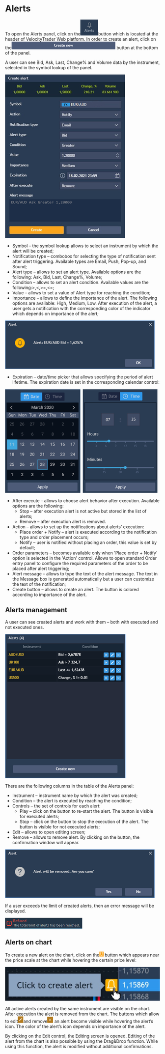 # Alerts

To open the Alerts panel, click on the![](../../.gitbook/assets/1%20%2826%29.png)button which is located at the header of VelocityTrader Web platform. In order to create an alert, click on the![](../../.gitbook/assets/2%20%2815%29.png) button at the bottom of the panel.

A user can see Bid, Ask, Last, Change% and Volume data by the instrument, selected in the symbol lookup of the panel.

![](../../.gitbook/assets/new%20%282%29.jpg)

* Symbol – the symbol lookup allows to select an instrument by which the alert will be created;
* Notification type – combobox for selecting the type of notification sent after alert triggering. Available types are Email, Push, Pop-up, and Sound;
* Alert type – allows to set an alert type. Available options are the following: Ask, Bid, Last, Change%, Volume;
* Condition – allows to set an alert condition. Available values are the following:&gt;,&lt;,&gt;=,&lt;=;
* Value – allows to set a value of Alert type for reaching the condition;
* Importance – allows to define the importance of the alert. The following options are available: High, Medium, Low. After execution of the alert, a user gets a notification with the corresponding color of the indicator which depends on importance of the alert;

![](../../.gitbook/assets/screenshot_8.png)

* Expiration – date/time picker that allows specifying the period of alert lifetime. The expiration date is set in the corresponding calendar control:

![](../../.gitbook/assets/image%20%2869%29.png)

* After execute – allows to choose alert behavior after execution. Available options are the following:
  * Stop – after execution alert is not active but stored in the list of alerts;
  * Remove – after execution alert is removed.
* Action – allows to set up the notifications about alerts’ execution:
  * Place order + Notify – alert is executed according to the notification type and order placement occurs;
  * Notify – user is notified without placing an order, this value is set by default;
* Order parameters – becomes available only when 'Place order + Notify' option is selected in the 'Action' control. Allows to open standard Order entry panel to configure the required parameters of the order to be placed after alert triggering;
* Alert message – allows to type the text of the alert message. The text in the Message box is generated automatically but a user can customize the text of the notification;
* Create button – allows to create an alert. The button is colored according to importance of the alert.

## **Alerts management**

A user can see created alerts and work with them – both with executed and not executed ones.

![](../../.gitbook/assets/4%20%2819%29.png)

There are the following columns in the table of the Alerts panel:

* Instrument – instrument name by which the alert was created;
* Condition – the alert is executed by reaching the condition;
* Controls – the set of controls for each alert:
  * Play – click on the button to re-start the alert. The button is visible for executed alerts;
  * Stop – click on the button to stop the execution of the alert. The button is visible for not executed alerts;
* Edit – allows to open editing screen;
* Remove – allows to remove alert. By clicking on the button, the confirmation window will appear.

![](../../.gitbook/assets/5%20%2833%29.png)

If a user exceeds the limit of created alerts, then an error message will be displayed.

![](../../.gitbook/assets/desktop-web%20%281%29%20%281%29.png)

## **Alerts on chart**

To create a new alert on the chart, click on the![](../../.gitbook/assets/7%20%281%29.png) button which appears near the price scale at the chart while hovering the certain price level:

![](../../.gitbook/assets/screenshot_4%20%287%29%20%281%29.jpg)

All active alerts created by the same instrument are visible on the chart. After execution the alert is removed from the chart. The buttons which allow to edit![](../../.gitbook/assets/9%20%2814%29.png)and remove![](../../.gitbook/assets/10%20%2811%29.png) an alert become visible while hovering the alert’s icon. The color of the alert’s icon depends on importance of the alert.

By clicking on the Edit control, the Editing screen is opened. Editing of the alert from the chart is also possible by using the Drag&Drop function. While using this function, the alert is modified without additional confirmations.

